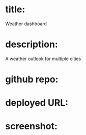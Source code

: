 # title: 
Weather dashboard



# description:
A weather outlook for multiple cities


# github repo: 



# deployed URL: 



# screenshot: 

